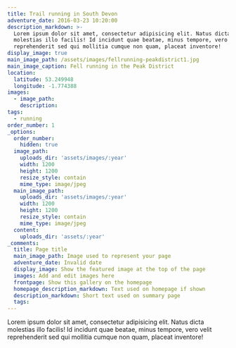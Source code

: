 ```yaml
---
title: Trail running in South Devon
adventure_date: 2016-03-23 10:20:00
description_markdown: >-
  Lorem ipsum dolor sit amet, consectetur adipisicing elit. Natus dicta
  molestias illo facilis! Id incidunt quae beatae, minus tempore, vero velit
  reprehenderit sed qui mollitia cumque non quam, placeat inventore!
display_image: true
main_image_path: /assets/images/fellrunning-peakdistrict1.jpg
main_image_caption: Fell running in the Peak District
location:
  latitude: 53.249948
  longitude: -1.774388
images:
  - image_path:
    description:
tags:
  - running
order_number: 1
_options:
  order_number:
    hidden: true
  image_path:
    uploads_dir: 'assets/images/:year'
    width: 1200
    height: 1200
    resize_style: contain
    mime_type: image/jpeg
  main_image_path:
    uploads_dir: 'assets/images/:year'
    width: 1200
    height: 1200
    resize_style: contain
    mime_type: image/jpeg
  content:
    uploads_dir: 'assets/:year'
_comments:
  title: Page title
  main_image_path: Image used to represent your page
  adventure_date: Invalid date
  display_image: Show the featured image at the top of the page
  images: Add and edit images here
  frontpage: Show this gallery on the homepage
  homepage_description_markdown: Text used on homepage if shown
  description_markdown: Short text used on summary page
  tags:
---
```


Lorem ipsum dolor sit amet, consectetur adipisicing elit. Natus dicta molestias illo facilis! Id incidunt quae beatae, minus tempore, vero velit reprehenderit sed qui mollitia cumque non quam, placeat inventore!